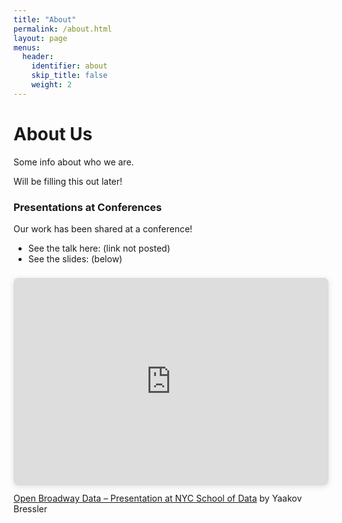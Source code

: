 ```yaml
---
title: "About"
permalink: /about.html
layout: page
menus:
  header:
    identifier: about
    skip_title: false
    weight: 2
---
```


# About Us
Some info about who we are.

Will be filling this out later!


### Presentations at Conferences
Our work has been shared at a conference!

* See the talk here: (link not posted)
* See the slides: (below)

<div style="position: relative; width: 100%; height: 0; padding-top: 56.2500%;
 padding-bottom: 48px; box-shadow: 0 2px 8px 0 rgba(63,69,81,0.16); margin-top: 1.6em; margin-bottom: 0.9em; overflow: hidden;
 border-radius: 8px; will-change: transform;">
  <iframe loading="lazy" style="position: absolute; width: 100%; height: 100%; top: 0; left: 0; border: none; padding: 0;margin: 0;"
    src="https:&#x2F;&#x2F;www.canva.com&#x2F;design&#x2F;DAE5AYEXmAA&#x2F;view?embed" allowfullscreen="allowfullscreen" allow="fullscreen">
  </iframe>
</div>
<a href="https:&#x2F;&#x2F;www.canva.com&#x2F;design&#x2F;DAE5AYEXmAA&#x2F;view?utm_content=DAE5AYEXmAA&amp;utm_campaign=designshare&amp;utm_medium=embeds&amp;utm_source=link" target="_blank" rel="noopener">Open Broadway Data – Presentation at NYC School of Data</a> by Yaakov Bressler
